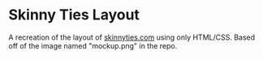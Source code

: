 # Skinny Ties Layout

A recreation of the layout of [skinnyties.com](http://skinnyties.com/) using only HTML/CSS. Based off of the image named "mockup.png" in the repo.
